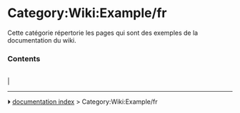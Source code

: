 # Category:Wiki:Example/fr
Cette catégorie répertorie les pages qui sont des exemples de la documentation du wiki.

### Contents

|     |     |     |
| --- | --- | --- |
|



---
⏵ [documentation index](../README.md) > Category:Wiki:Example/fr
